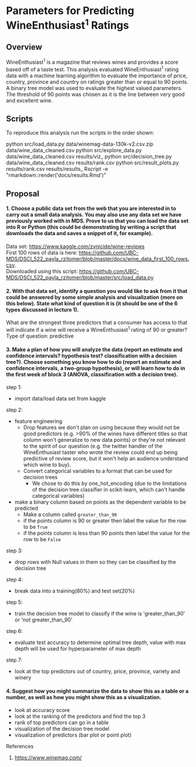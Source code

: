 # Parameters for Predicting WineEnthusiast<sup>1</sup> Ratings


## Overview

WineEnthusiast<sup>1</sup> is a magazine that reviews wines and provides a score based off of a taste test. This analysis evaluated WineEnthusiast<sup>1</sup> rating data with a machine learning algorithm to evaluate the importance of price, country, province and country on ratings greater than or equal to 90 points. A binary tree model was used to evaluate the highest valued parameters. The threshold of 90 points was chosen as it is the line between very good and excellent wine.

## Scripts

To reproduce this analysis run the scripts in the order shown:

python src/load_data.py data/winemag-data-130k-v2.csv.zip data/wine_data_cleaned.csv
python src/explore_data.py data/wine_data_cleaned.csv results/viz_
python src/decision_tree.py data/wine_data_cleaned.csv results/rank.csv
python src/result_plots.py results/rank.csv results/results_
Rscript -e "rmarkdown::render('docs/results.Rmd')"

## Proposal

#### 1. Choose a public data set from the web that you are interested in to carry out a small data analysis. You may also use any data set we have previously worked with in MDS. Prove to us that you can load the data set into R or Python (this could be demonstrating by writing a script that downloads the data and saves a snippet of it, for example).

Data set: https://www.kaggle.com/zynicide/wine-reviews   
First 100 rows of data is here: https://github.com/UBC-MDS/DSCI_522_payla_rzitomer/blob/master/docs/wine_data_first_100_rows.csv.   
Downloaded using this script: https://github.com/UBC-MDS/DSCI_522_payla_rzitomer/blob/master/src/load_data.py   


#### 2. With that data set, identify a question you would like to ask from it that could be answered by some simple analysis and visualization (more on this below). State what kind of question it is (it should be one of the 6 types discussed in lecture 1).

What are the strongest three predictors that a consumer has access to that will indicate if a wine will receive a WineEnthusiast<sup>1</sup> rating of 90 or greater?
Type of question: predictive


#### 3. Make a plan of how you will analyze the data (report an estimate and confidence intervals? hypothesis test? classification with a decision tree?). Choose something you know how to do (report an estimate and confidence intervals, a two-group hypothesis), or will learn how to do in the first week of block 3 (ANOVA, classification with a decision tree).

step 1:
- import data/load data set from kaggle

step 2:
- feature engineering
    - Drop features we don't plan on using because they would not be good predictors (e.g. >90% of the wines have different
    titles so that column won't generalize to new data points) or they're not relevant to the spirit of our question (e.g.
    the twitter handler of the WineEnthusiast taster who wrote the review could end up being predictive of review score,
    but it won't help an audience understand which wine to buy).
    - Convert categorical variables to a format that can be used for decision trees
        - We chose to do this by one_hot_encoding (due to the limitations of the decision tree classifier in scikit-learn,
        which can't handle categorical variables)
- make a binary column based on points as the dependent variable to be predicted
    - Make a column called `greater_than_90`
    - if the points column is 90 or greater then label the value for the row to be `True`
    - if the points column is less than 90 points then label the value for the row to be `False`

step 3:
- drop rows with Null values in them so they can be classified by the decision tree

step 4:
- break data into a training(80%) and test set(20%)

step 5:
- train the decision tree model to classify if the wine is 'greater_than_90' or 'not greater_than_90'

step 6:
- evaluate test accuracy to determine optimal tree depth, value with max depth will be used for hyperparameter of max depth

step 7:
- look at the top predictors out of country, price, province, variety and winery



#### 4. Suggest how you might summarize the data to show this as a table or a number, as well as how you might show this as a visualization.

- look at accuracy score
- look at the ranking of the predictors and find the top 3
- rank of top predictors can go in a table
- visualization of the decision tree model
- visualization of predictors (bar plot or point plot)



References

1. https://www.winemag.com/
